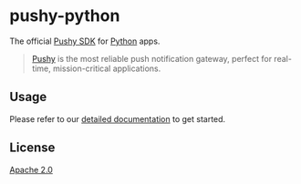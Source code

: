 # pushy-python

The official [Pushy SDK](https://pushy.me/) for [Python](https://www.python.org/) apps.

> [Pushy](https://pushy.me/) is the most reliable push notification gateway, perfect for real-time, mission-critical applications.

## Usage

Please refer to our [detailed documentation](https://pushy.me/docs/additional-platforms/python) to get started.

## License

[Apache 2.0](LICENSE)